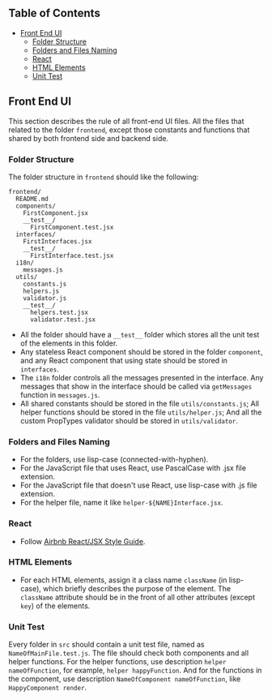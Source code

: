 ## Table of Contents

- [Front End UI](#front-end-ui)
  - [Folder Structure](#folder-structure)
  - [Folders and Files Naming](#folders-and-files-naming)
  - [React](#react)
  - [HTML Elements](#html-elements)
  - [Unit Test](#unit-test)

## Front End UI

This section describes the rule of all front-end UI files. All the files that related to the folder `frontend`, except those constants and functions that shared by both frontend side and backend side.

### Folder Structure

The folder structure in `frontend` should like the following:

```
frontend/
  README.md
  components/
    FirstComponent.jsx
    __test__/
      FirstComponent.test.jsx
  interfaces/
    FirstInterfaces.jsx
    __test__/
      FirstInterface.test.jsx
  i18n/
    messages.js
  utils/
    constants.js
    helpers.js
    validator.js
    __test__/
      helpers.test.jsx
      validator.test.jsx
```

* All the folder should have a `__test__` folder which stores all the unit test of the elements in this folder.
* Any stateless React component should be stored in the folder `component`, and any React component that using state should be stored in `interfaces`.
* The `i18n` folder controls all the messages presented in the interface. Any messages that show in the interface should be called via `getMessages` function in `messages.js`.
* All shared constants should be stored in the file `utils/constants.js`; All helper functions should be stored in the file `utils/helper.js`; And all the custom PropTypes validator should be stored in `utils/validator`.

### Folders and Files Naming

* For the folders, use lisp-case (connected-with-hyphen).
* For the JavaScript file that uses React, use PascalCase with .jsx file extension.
* For the JavaScript file that doesn't use React, use lisp-case with .js file extension.
* For the helper file, name it like `helper-${NAME}Interface.jsx`.

### React

* Follow [Airbnb React/JSX Style Guide](https://github.com/airbnb/javascript/tree/master/react).

### HTML Elements

* For each HTML elements, assign it a class name `className` (in lisp-case), which briefly describes the purpose of the element. The `className` attribute should be in the front of all other attributes (except `key`) of the elements.

### Unit Test

Every folder in `src` should contain a unit test file, named as `NameOfMainFile.test.js`. The file should check both components and all helper functions. For the helper functions, use description `helper nameOfFunction`, for example, `helper happyFunction`. And for the functions in the component, use description `NameOfComponent nameOfFunction`, like `HappyComponent render`.
